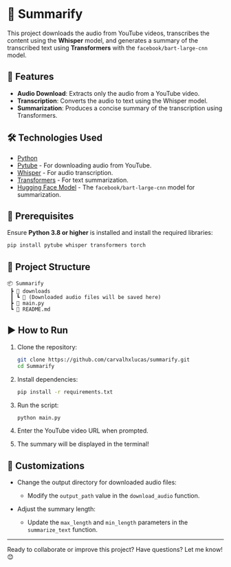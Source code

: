 
# 🎥 Summarify  

This project downloads the audio from YouTube videos, transcribes the content using the **Whisper** model, and generates a summary of the transcribed text using **Transformers** with the `facebook/bart-large-cnn` model.  

## 🚀 Features  

- **Audio Download**: Extracts only the audio from a YouTube video.  
- **Transcription**: Converts the audio to text using the Whisper model.  
- **Summarization**: Produces a concise summary of the transcription using Transformers.  

## 🛠️ Technologies Used  

- [Python](https://www.python.org/)  
- [Pytube](https://pytube.io/) - For downloading audio from YouTube.  
- [Whisper](https://github.com/openai/whisper) - For audio transcription.  
- [Transformers](https://huggingface.co/transformers/) - For text summarization.  
- [Hugging Face Model](https://huggingface.co/facebook/bart-large-cnn) - The `facebook/bart-large-cnn` model for summarization.  

## 📝 Prerequisites  

Ensure **Python 3.8 or higher** is installed and install the required libraries:  

```bash  
pip install pytube whisper transformers torch  
```  

## 📂 Project Structure  

```  
📦 Summarify  
 ┣ 📂 downloads  
 ┃ ┗ 📜 (Downloaded audio files will be saved here)  
 ┣ 📜 main.py  
 ┗ 📜 README.md  
```  

## ▶️ How to Run  

1. Clone the repository:  
   ```bash  
   git clone https://github.com/carvalhxlucas/summarify.git  
   cd Summarify  
   ```  

2. Install dependencies:  
   ```bash  
   pip install -r requirements.txt  
   ```  

3. Run the script:  
   ```bash  
   python main.py  
   ```  

4. Enter the YouTube video URL when prompted.  

5. The summary will be displayed in the terminal!  

## 🔧 Customizations  

- Change the output directory for downloaded audio files:  
  - Modify the `output_path` value in the `download_audio` function.  

- Adjust the summary length:  
  - Update the `max_length` and `min_length` parameters in the `summarize_text` function.  


---

Ready to collaborate or improve this project? Have questions? Let me know! 😊
